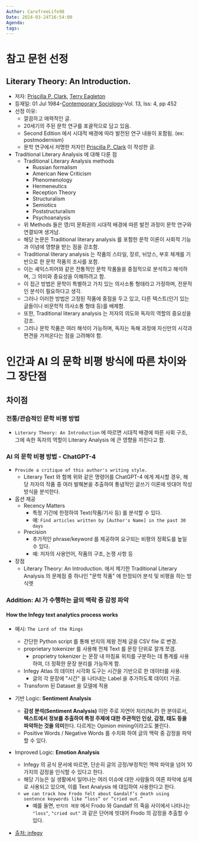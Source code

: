 ```yaml
---
Author: CarefreeLife98
Date: 2024-03-24T16:54:00
Agenda: 
tags:
---
```

# 참고 문헌 선정

## Literary Theory: An Introduction.
- 저자: [Priscilla P. Clark](https://typeset.io/authors/priscilla-p-clark-5625xq1up4), [Terry Eagleton](https://typeset.io/authors/terry-eagleton-1cyeahgwd1)
- 등재일: 01 Jul 1984-[Contemporary Sociology](https://typeset.io/journals/contemporary-sociology-js5enpld)-Vol. 13, Iss: 4, pp 452
- 선정 이유:
	- 깔끔하고 매력적인 글.
	- 20세기의 주된 문학 연구를 포괄적으로 담고 있음.
	- Second Edition 에서 시대적 배경에 따라 발전된 연구 내용이 포함됨. (ex: postmodernism)
	- 문학 연구에서 저명한 저자인 [Priscilla P. Clark](https://typeset.io/authors/priscilla-p-clark-5625xq1up4) 이 작성한 글.
- Traditional Literary Analysis 에 대해 다룬 점
	- Traditional Literary Analysis methods
		- Russian formalism
		- American New Criticism
		- Phenomenology
		- Hermeneutics
		- Reception Theory
		- Structuralism
		- Semiotics
		- Poststructuralism
		- Psychoanalysis
	- 위 Methods 들은 영/미 문화권의 시대적 배경에 따른 발전 과정이 문학 연구와 연결되며 생겨남.
	- 해당 논문은 Traditional literary analysis 를 포함한 문학 이론이 사회적 기능과 이념에 영향을 받는 점을 강조함.
	- Traditional literary analysis 는 작품의 스타일, 장르, 뉘앙스, 부호 체계를 기반으로 한 문학 작품의 조사를 포함. 
	- 이는 셰익스피어와 같은 전통적인 문학 작품들을 중점적으로 분석하고 해석하며, 그 의미와 중요성을 이해하려고 함. 
	- 이 접근 방법은 문학이 특별하고 가치 있는 의사소통 형태라고 가정하며, 전문적인 분석이 필요하다고 생각. 
	- 그러나 이러한 방법은 고정된 작품에 중점을 두고 있고, 다른 텍스트(인기 있는 글들이나 비문학적 의사소통 형태 등)를 배제함. 
	- 또한, Traditional literary analysis 는 저자의 의도와 독자의 역할의 중요성을 강조. 
	- 그러나 문학 작품은 여러 해석이 가능하며, 독자는 독해 과정에 자신만의 시각과 편견을 가져온다는 점을 고려해야 함.
# 인간과 AI 의 문학 비평 방식에 따른 차이와 그 장단점
## 차이점
### 전통/관습적인 문학 비평 방법
- `Literary Theory: An Introduction` 에 따르면 시대적 배경에 따른 사회 구조, 그에 속한 독자의 역할이 Literary Analysis 에 큰 영향을 끼친다고 함.
### AI 의 문학 비평 방법 - ChatGPT-4
- `Provide a critique of this author's writing style.`
	- Literary Text 와 함께 위와 같은 명령어를 ChatGPT-4 에게 제시할 경우, 해당 저자의 작품 중 여러 발췌본을 추출하여 통념적인 글쓰기 이론에 빗대어 작성 방식을 분석한다.
- 옵션 제공
	- Recency Matters
		- 특정 기간에 한정하여 Text(작품/기사 등) 를 분석할 수 있다.
		- 예: `Find articles written by [Author's Name] in the past 30 days`
	- Precision
		- 추가적인 phrase/keyword 를 제공하여 요구되는 비평의 정확도를 높일 수 있다.
		- 예: 저자의 사용언어, 작품의 구조, 논쟁 사항 등
- 장점
	- Literary Theory: An Introduction. 에서 제기한 Traditional Literary Analysis 의 문제점 중 하나인 "문학 작품" 에 한정되어 분석 및 비평을 하는 방식엣
### Addition: AI 가 수행하는 글의 맥락 중 감정 파악
#### How the Infegy text analytics process works
- 예시: `The Lord of the Rings`
	 - 간단한 Python script 를 통해 반지의 제왕 전체 글을 CSV file 로 변경.
	 - proprietary tokenizer 를 사용해 전체 Text 를 문장 단위로 잘개 쪼갬.
		- proprietry tokenizer 는 문장 내 마침표 위치를 구분하는 데 통계를 사용하여, 더 정확한 문장 분리를 가능하게 함.
	- Infegy Atlas 의 데이터 시각화 도구는 시간을 기반으로 한 데이터를 사용.
		- 글의 각 문장에 "시간" 을 나타내는 Label 을 추가하도록 데이터 가공.
	- Transform 된 Dataset 을 모델에 적용
- 기반 Logic: **Sentiment Analysis**
	- **감성 분석(Sentiment Analysis)** 이란 주로 자연어 처리(NLP) 한 분야로서, **텍스트에서 정보를 추출하여 특정 주제에 대한 주관적인 인상, 감정, 태도 등을 파악하는 것을 의미**한다. 다르게는 Opinion mining이라고도 불린다.
	- Positive Words / Negative Words 를 수치화 하여 글의 맥락 중 감정을 파악할 수 있다.
- Improved Logic: **Emotion Analysis**
	- Infegy 의 공식 문서에 따르면, 단순히 글의 긍정/부정적인 맥락 파악을 넘어 10 가지의 감정을 인식할 수 있다고 한다.
	- 해당 기능은 실 생활에서 일어나는 여러 이슈에 대한 사람들의 여론 파악에 실제로 사용되고 있으며, 이를 Text Analysis 에 대입하여 사용한다고 한다.
	- `we can track how Frodo felt about Gandalf’s death using sentence keywords like “loss” or “cried out.”`
		- 예를 들면, `반지의 제왕` 에서 Frodo 와 Gandalf 의 죽음 사이에서 나타나는 `"loss"`, `"cried out"` 과 같은 단어에 빗대어 Frodo 의 감정을 추출할 수 있다.


- [출처: infegy](https://www.infegy.com/blog/using-ai-for-literary-analysis)


